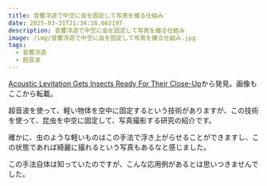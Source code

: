 ```yaml
---
title: 音響浮遊で中空に虫を固定して写真を撮る仕組み
date: 2025-03-31T21:34:18.662197
description: 音響浮遊で中空に虫を固定して写真を撮る仕組み
image: /img/音響浮遊で中空に虫を固定して写真を撮る仕組み.jpg
tags:
  - 音響浮遊
  - 超音波
---
```

[Acoustic Levitation Gets Insects Ready For Their Close-Up](https://hackaday.com/2025/03/22/acoustic-levitation-gets-insects-ready-for-their-close-up/)から発見。画像もここから転載。

超音波を使って、軽い物体を空中に固定するという技術がありますが、この技術を使って、昆虫を中空に固定して、写真撮影する研究の紹介です。

確かに、虫のような軽いものはこの手法で浮き上がらせることができますし、この状態であれば綺麗に撮れるという写真もあるなと感じました。

この手法自体は知っていたのですが、こんな応用例があるとは思いつきませんでした。



